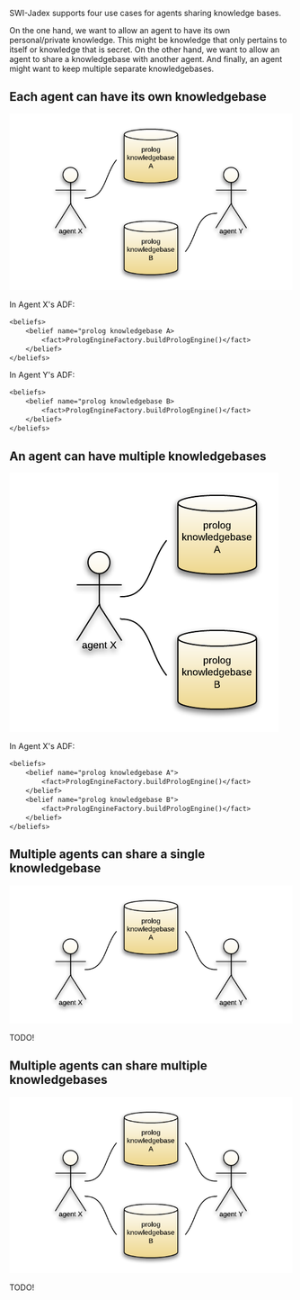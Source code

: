 SWI-Jadex supports four use cases for agents sharing knowledge bases.

On the one hand, we want to allow an agent to have its own personal/private knowledge. This might be knowledge that only pertains to itself or knowledge that is secret. On the other hand, we want to allow an agent to share a knowledgebase with another agent. And finally, an agent might want to keep multiple separate knowledgebases.

Each agent can have its own knowledgebase
-----------------------------------------

![Each agent can have its own knowledgebase](doc/agent_knowledgebase_sharing_patterns_-_each_agent_has_own_knowledgebase.png)

In Agent X's ADF:

    <beliefs>
        <belief name="prolog knowledgebase A>
            <fact>PrologEngineFactory.buildPrologEngine()</fact>
        </belief>
    </beliefs>

In Agent Y's ADF:

    <beliefs>
        <belief name="prolog knowledgebase B>
            <fact>PrologEngineFactory.buildPrologEngine()</fact>
        </belief>
    </beliefs>

An agent can have multiple knowledgebases
-----------------------------------------

![An agent can have multiple knowledgebases](doc/agent_knowledgebase_sharing_patterns_-_agent_has_multiple_knowledgebases.png)

In Agent X's ADF:

    <beliefs>
        <belief name="prolog knowledgebase A">
            <fact>PrologEngineFactory.buildPrologEngine()</fact>
        </belief>
        <belief name="prolog knowledgebase B">
            <fact>PrologEngineFactory.buildPrologEngine()</fact>
        </belief>
    </beliefs>

Multiple agents can share a single knowledgebase
------------------------------------------------

![Multiple agents can share a single knowledgebase](doc/agent_knowledgebase_sharing_patterns_-_multiple_agents_share_single_knowledgebase.png)

TODO!

Multiple agents can share multiple knowledgebases
-------------------------------------------------

![Multiple agents can share multiple knowledgebases](doc/agent_knowledgebase_sharing_patterns_-_multiple_agents_share_multiple_knowledgebases.png)

TODO!

